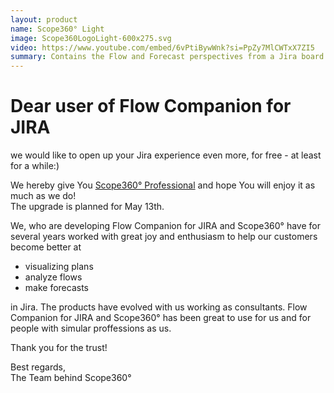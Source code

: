 ```yaml
---
layout: product
name: Scope360° Light
image: Scope360LogoLight-600x275.svg
video: https://www.youtube.com/embed/6vPtiBywWnk?si=PpZy7MlCWTxX7ZI5
summary: Contains the Flow and Forecast perspectives from a Jira board. The functionality available in Jira Flow Companion is now available to everyone through Scope360°.
---
```


# Dear user of Flow Companion for JIRA

we would like to open up your Jira experience even more, for free - at least for a while:)

We hereby give You [Scope360° Professional](./professional.html) and hope You will enjoy it as much as we do!  
The upgrade is planned for May 13th.

We, who are developing Flow Companion for JIRA and Scope360° have for several years worked with great joy and enthusiasm to help our customers become better at

- visualizing plans
- analyze flows
- make forecasts

in Jira. The products have evolved with us working as consultants. Flow Companion for JIRA and Scope360° has been great to use for us and for people with simular proffessions as us.

Thank you for the trust!  

Best regards,  
The Team behind Scope360°
